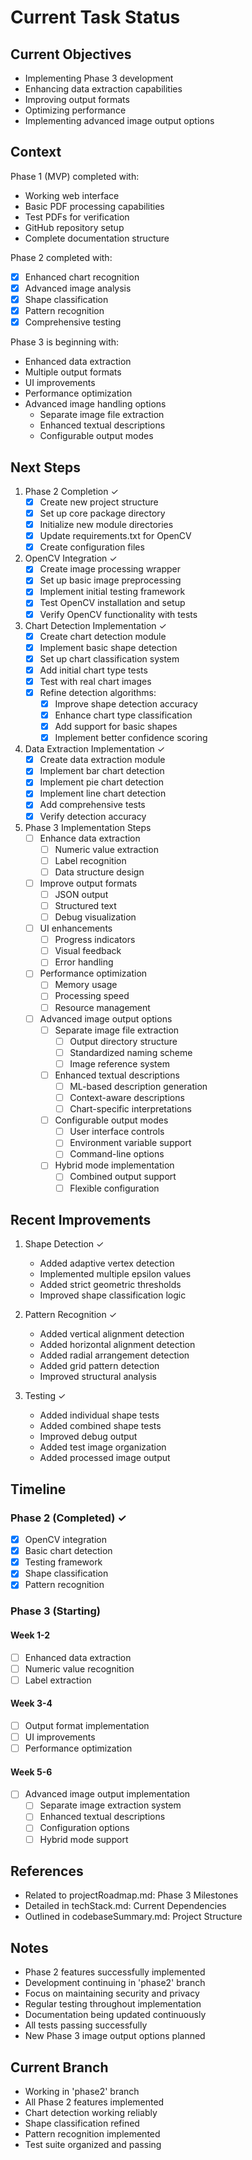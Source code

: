 # Current Task Status

## Current Objectives
- Implementing Phase 3 development
- Enhancing data extraction capabilities
- Improving output formats
- Optimizing performance
- Implementing advanced image output options

## Context
Phase 1 (MVP) completed with:
- Working web interface
- Basic PDF processing capabilities
- Test PDFs for verification
- GitHub repository setup
- Complete documentation structure

Phase 2 completed with:
- [x] Enhanced chart recognition
- [x] Advanced image analysis
- [x] Shape classification
- [x] Pattern recognition
- [x] Comprehensive testing

Phase 3 is beginning with:
- Enhanced data extraction
- Multiple output formats
- UI improvements
- Performance optimization
- Advanced image handling options
  - Separate image file extraction
  - Enhanced textual descriptions
  - Configurable output modes

## Next Steps
1. Phase 2 Completion ✓
   - [x] Create new project structure
   - [x] Set up core package directory
   - [x] Initialize new module directories
   - [x] Update requirements.txt for OpenCV
   - [x] Create configuration files

2. OpenCV Integration ✓
   - [x] Create image processing wrapper
   - [x] Set up basic image preprocessing
   - [x] Implement initial testing framework
   - [x] Test OpenCV installation and setup
   - [x] Verify OpenCV functionality with tests

3. Chart Detection Implementation ✓
   - [x] Create chart detection module
   - [x] Implement basic shape detection
   - [x] Set up chart classification system
   - [x] Add initial chart type tests
   - [x] Test with real chart images
   - [x] Refine detection algorithms:
     - [x] Improve shape detection accuracy
     - [x] Enhance chart type classification
     - [x] Add support for basic shapes
     - [x] Implement better confidence scoring

4. Data Extraction Implementation ✓
   - [x] Create data extraction module
   - [x] Implement bar chart detection
   - [x] Implement pie chart detection
   - [x] Implement line chart detection
   - [x] Add comprehensive tests
   - [x] Verify detection accuracy

5. Phase 3 Implementation Steps
   - [ ] Enhance data extraction
     - [ ] Numeric value extraction
     - [ ] Label recognition
     - [ ] Data structure design
   - [ ] Improve output formats
     - [ ] JSON output
     - [ ] Structured text
     - [ ] Debug visualization
   - [ ] UI enhancements
     - [ ] Progress indicators
     - [ ] Visual feedback
     - [ ] Error handling
   - [ ] Performance optimization
     - [ ] Memory usage
     - [ ] Processing speed
     - [ ] Resource management
   - [ ] Advanced image output options
     - [ ] Separate image file extraction
       - [ ] Output directory structure
       - [ ] Standardized naming scheme
       - [ ] Image reference system
     - [ ] Enhanced textual descriptions
       - [ ] ML-based description generation
       - [ ] Context-aware descriptions
       - [ ] Chart-specific interpretations
     - [ ] Configurable output modes
       - [ ] User interface controls
       - [ ] Environment variable support
       - [ ] Command-line options
     - [ ] Hybrid mode implementation
       - [ ] Combined output support
       - [ ] Flexible configuration

## Recent Improvements
1. Shape Detection ✓
   - Added adaptive vertex detection
   - Implemented multiple epsilon values
   - Added strict geometric thresholds
   - Improved shape classification logic

2. Pattern Recognition ✓
   - Added vertical alignment detection
   - Added horizontal alignment detection
   - Added radial arrangement detection
   - Added grid pattern detection
   - Improved structural analysis

3. Testing ✓
   - Added individual shape tests
   - Added combined shape tests
   - Improved debug output
   - Added test image organization
   - Added processed image output

## Timeline
### Phase 2 (Completed) ✓
- [x] OpenCV integration
- [x] Basic chart detection
- [x] Testing framework
- [x] Shape classification
- [x] Pattern recognition

### Phase 3 (Starting)
#### Week 1-2
- [ ] Enhanced data extraction
- [ ] Numeric value recognition
- [ ] Label extraction

#### Week 3-4
- [ ] Output format implementation
- [ ] UI improvements
- [ ] Performance optimization

#### Week 5-6
- [ ] Advanced image output implementation
  - [ ] Separate image extraction system
  - [ ] Enhanced textual descriptions
  - [ ] Configuration options
  - [ ] Hybrid mode support

## References
- Related to projectRoadmap.md: Phase 3 Milestones
- Detailed in techStack.md: Current Dependencies
- Outlined in codebaseSummary.md: Project Structure

## Notes
- Phase 2 features successfully implemented
- Development continuing in 'phase2' branch
- Focus on maintaining security and privacy
- Regular testing throughout implementation
- Documentation being updated continuously
- All tests passing successfully
- New Phase 3 image output options planned

## Current Branch
- Working in 'phase2' branch
- All Phase 2 features implemented
- Chart detection working reliably
- Shape classification refined
- Pattern recognition implemented
- Test suite organized and passing

